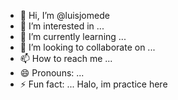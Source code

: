 - 👋 Hi, I’m @luisjomede
- 👀 I’m interested in ...
- 🌱 I’m currently learning ...
- 💞️ I’m looking to collaborate on ...
- 📫 How to reach me ...
- 😄 Pronouns: ...
- ⚡ Fun fact: ...
Halo, im practice here

<!---
luisjomede/luisjomede is a ✨ special ✨ repository because its `README.md` (this file) appears on your GitHub profile.
You can click the Preview link to take a look at your changes.
--->
